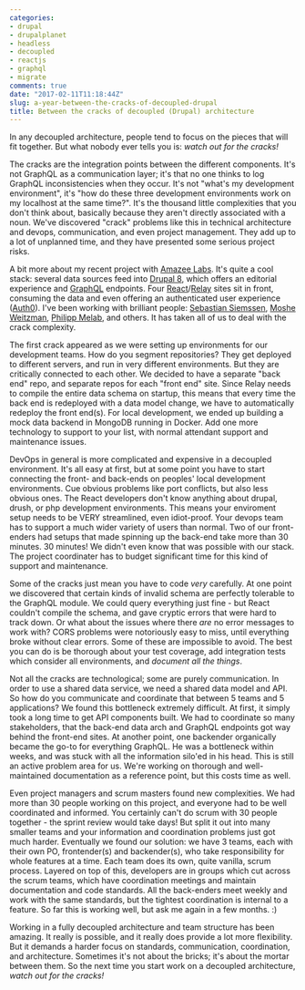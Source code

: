 ```yaml
---
categories:
- drupal
- drupalplanet
- headless
- decoupled
- reactjs
- graphql
- migrate
comments: true
date: "2017-02-11T11:18:44Z"
slug: a-year-between-the-cracks-of-decoupled-drupal
title: Between the cracks of decoupled (Drupal) architecture
---
```

In any decoupled architecture, people tend to focus on the pieces that will fit together. But what nobody ever tells you is: *watch out for the cracks!* 

The cracks are the integration points between the different components. It's not GraphQL as a communication layer; it's that no one thinks to log GraphQL inconsistencies when they occur. It's not "what's my development environment", it's "how do these three development environments work on my localhost at the same time?". It's the thousand little complexities that you don't think about, basically because they aren't directly associated with a noun. We've discovered "crack" problems like this in technical architecture and devops, communication, and even project management. They add up to a lot of unplanned time, and they have presented some serious project risks.

A bit more about my recent project with [Amazee Labs](https://amazeelabs.com). It's quite a cool stack: several data sources feed into [Drupal 8](https://drupal.org), which offers an editorial experience and [GraphQL](https://graphql.org) endpoints. Four [React](https://facebook.github.io/react/)/[Relay](https://facebook.github.io/relay/) sites sit in front, consuming the data and even offering an authenticated user experience ([Auth0](https://auth0.com)). I've been working with brilliant people: [Sebastian Siemssen](https://www.drupal.org/u/fubhy), [Moshe Weitzman](https://www.drupal.org/u/moshe-weitzman), [Philipp Melab](https://github.com/pmelab), and others. It has taken all of us to deal with the crack complexity.

The first crack appeared as we were setting up environments for our development teams. How do you segment repositories? They get deployed to different servers, and run in very different environments. But they are critically connected to each other. We decided to have a separate "back end" repo, and separate repos for each "front end" site. Since Relay needs to compile the entire data schema on startup, this means that every time the back end is redeployed with a data model change, we have to automatically redeploy the front end(s). For local development, we ended up building a mock data backend in MongoDB running in Docker. Add one more technology to support to your list, with normal attendant support and maintenance issues.

DevOps in general is more complicated and expensive in a decoupled environment. It's all easy at first, but at some point you have to start connecting the front- and back-ends on peoples' local development environments. Cue obvious problems like port conflicts, but also less obvious ones. The React developers don't know anything about drupal, drush, or php development environments. This means your enviroment setup needs to be VERY streamlined, even idiot-proof. Your devops team has to support a much wider variety of users than normal. Two of our front-enders had setups that made spinning up the back-end take more than 30 minutes. 30 minutes! We didn't even know that was possible with our stack.  The project coordinater has to budget significant time for this kind of support and maintenance.

Some of the cracks just mean you have to code *very* carefully. At one point we discovered that certain kinds of invalid schema are perfectly tolerable to the GraphQL module. We could query everything just fine - but React couldn't compile the schema, and gave cryptic errors that were hard to track down. Or what about the issues where there *are* no error messages to work with? CORS problems were notoriously easy to miss, until everything broke without clear errors. Some of these are impossible to avoid. The best you can do is be thorough about your test coverage, add integration tests which consider all environments, and *document all the things*.

Not all the cracks are technological; some are purely communication. In order to use a shared data service, we need a shared data model and API. So how do you communicate and coordinate that between 5 teams and 5 applications? We found this bottleneck extremely difficult. At first, it simply took a long time to get API components built. We had to coordinate so many stakeholders, that the back-end data arch and GraphQL endpoints got way behind the front-end sites. At another point, one backender organically became the go-to for everything GraphQL. He was a bottleneck within weeks, and was stuck with all the information silo'ed in his head. This is still an active problem area for us. We're working on thorough and well-maintained documentation as a reference point, but this costs time as well.

Even project managers and scrum masters found new complexities. We had more than 30 people working on this project, and everyone had to be well coordinated and informed. You certainly can't do scrum with 30 people together - the sprint review would take days! But split it out into many smaller teams and your information and coordination problems just got much harder. Eventually we found our solution: we have 3 teams, each with their own PO, frontender(s) and backender(s), who take responsibility for whole features at a time. Each team does its own, quite vanilla, scrum process. Layered on top of this, developers are in groups which cut across the scrum teams, which have coordination meetings and maintain documentation and code standards. All the back-enders meet weekly and work with the same standards, but the tightest coordination is internal to a feature. So far this is working well, but ask me again in a few months. :) 

Working in a fully decoupled architecture and team structure has been amazing. It really is possible, and it really does provide a lot more flexibility. But it demands a harder focus on standards, communication, coordination, and architecture. Sometimes it's not about the bricks; it's about the mortar between them. So the next time you start work on a decoupled architecture, *watch out for the cracks!*
